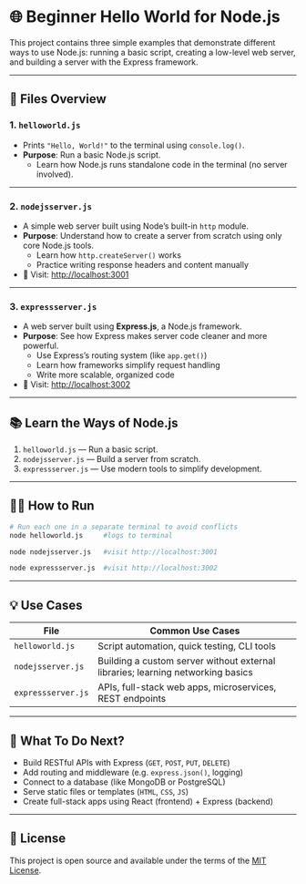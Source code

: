 # 🌐 Beginner Hello World for Node.js 

This project contains three simple examples that demonstrate different ways to use Node.js: running a basic script, creating a low-level web server, and building a server with the Express framework.

---

## 📁 Files Overview

### 1. `helloworld.js`
- Prints `"Hello, World!"` to the terminal using `console.log()`.
- **Purpose**: Run a basic Node.js script.
    - Learn how Node.js runs standalone code in the terminal (no server involved).

---

### 2. `nodejsserver.js`
- A simple web server built using Node’s built-in `http` module.
- **Purpose**: Understand how to create a server from scratch using only core Node.js tools.
    - Learn how `http.createServer()` works
    - Practice writing response headers and content manually
- 📍 Visit: [http://localhost:3001](http://localhost:3001)

---

### 3. `expressserver.js`
- A web server built using **Express.js**, a Node.js framework.
- **Purpose**: See how Express makes server code cleaner and more powerful.
    - Use Express’s routing system (like `app.get()`)
    - Learn how frameworks simplify request handling
    - Write more scalable, organized code
- 📍 Visit: [http://localhost:3002](http://localhost:3002)

---

## 📚 Learn the Ways of Node.js

1. `helloworld.js` — Run a basic script.
2. `nodejsserver.js` — Build a server from scratch.
3. `expressserver.js` — Use modern tools to simplify development.

---

## 🏃‍♀️ How to Run

```bash
# Run each one in a separate terminal to avoid conflicts
node helloworld.js     #logs to terminal

node nodejsserver.js   #visit http://localhost:3001

node expressserver.js  #visit http://localhost:3002
```
---

## 💡 Use Cases

| File              | Common Use Cases                                                                 |
|-------------------|----------------------------------------------------------------------------------|
| `helloworld.js`   | Script automation, quick testing, CLI tools                                      |
| `nodejsserver.js` | Building a custom server without external libraries; learning networking basics  |
| `expressserver.js`| APIs, full-stack web apps, microservices, REST endpoints  

---

## 🚀 What To Do Next?

- Build RESTful APIs with Express (`GET`, `POST`, `PUT`, `DELETE`)
- Add routing and middleware (e.g. `express.json()`, logging)
- Connect to a database (like MongoDB or PostgreSQL)
- Serve static files or templates (`HTML`, `CSS`, `JS`)
- Create full-stack apps using React (frontend) + Express (backend)

---

## 📄 License

This project is open source and available under the terms of the [MIT License](LICENSE.txt).
